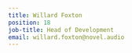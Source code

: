 ```yaml
---
title: Willard Foxton
position: 18
job-title: Head of Development
email: willard.foxton@novel.audio
---
```


